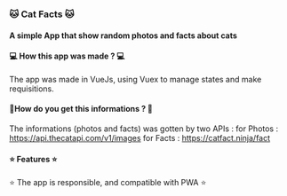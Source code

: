 ### 🐱 Cat Facts 🐱

#### A simple App that show random photos and facts about cats

#### 💻 How this app was made ? 💻
The app was made in VueJs, using Vuex to manage states and make requisitions.

#### 📣How do you get this informations ? 📣
The informations (photos and facts) was gotten by two APIs :
for Photos : https://api.thecatapi.com/v1/images 
for Facts : https://catfact.ninja/fact 

####  ⭐ Features ⭐
⭐ The app is responsible, and compatible with PWA ⭐
